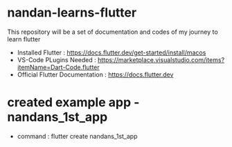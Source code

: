 # nandan-learns-flutter
This repository will be a set of documentation and codes of my journey to learn flutter
* Installed Flutter : https://docs.flutter.dev/get-started/install/macos
* VS-Code PLugins Needed : https://marketplace.visualstudio.com/items?itemName=Dart-Code.flutter
* Official Flutter Documentation : https://docs.flutter.dev

# created example app - nandans_1st_app
* command : flutter create nandans_1st_app